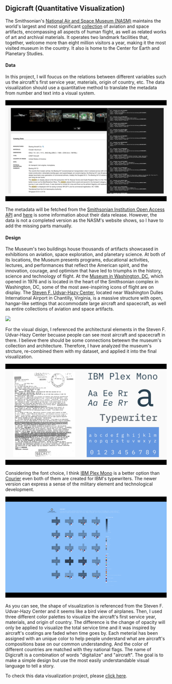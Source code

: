 ## Digicraft (Quantitative Visualization)

The Smithsonian's [National Air and Space Museum (NASM)](https://airandspace.si.edu/) maintains the world's largest and most significant [collection](https://airandspace.si.edu/node/60201) of aviation and space artifacts, encompassing all aspects of human flight, as well as related works of art and archival materials. It operates two landmark facilities that, together, welcome more than eight million visitors a year, making it the most visited museum in the country. It also is home to the Center for Earth and Planetary Studies.

#### Data

In this project, I will foucus on the relations between different variables such us the aircraft's first service year, materials, origin of country, etc. The data visualization should use a quantitative method to translate the metadata from number and text into a visual system.

<img src="https://github.com/yujunmjiang/major-studio-1-fall-20/blob/master/p1_air_and_space_materials/document/Screen%20Shot%202020-10-05%20at%2010.55.49%20PM.png">

The metadata will be fetched from the [Smithsonian Institution Open Access API](http://edan.si.edu/openaccess/apidocs/) and [here](https://thisismattmiller.com/post/smithsonian-open-access-data-release/) is some information about their data release. However, the data is not a completed version as the NASM's website shows, so I have to add the missing parts manually.

#### Design

The Museum's two buildings house thousands of artifacts showcased in exhibitions on aviation, space exploration, and planetary science. At both of its locations, the Museum presents programs, educational activities, lectures, and performances that reflect the American spirit, and the innovation, courage, and optimism that have led to triumphs in the history, science and technology of flight. At the [Museum in Washington, DC](https://airandspace.si.edu/museum-dc), which opened in 1976 and is located in the heart of the Smithsonian complex in Washington, DC, some of the most awe-inspiring icons of flight are on display. The [Steven F. Udvar-Hazy Center](https://airandspace.si.edu/udvar-hazy-center), located near Washington Dulles International Airport in Chantilly, Virginia, is a massive structure with open, hangar-like settings that accommodate large aircraft and spacecraft, as well as entire collections of aviation and space artifacts.

<img src="https://github.com/yujunmjiang/major-studio-1-fall-20/blob/master/p1_air_and_space_materials/document/Screen%20Shot%202020-10-05%20at%2010.55.57%20PM.png">

For the visual disign, I referenced the architectural elements in the Steven F. Udvar-Hazy Center becuase people can see most aircraft and spacecraft in there. I believe there should be some connections beteewn the museum's collection and architecture. Therefore, I have analyzed the museum's strcture, re-combined them with my dataset, and applied it into the final visualization.

<img src="https://github.com/yujunmjiang/major-studio-1-fall-20/blob/master/p1_air_and_space_materials/document/Screen%20Shot%202020-10-05%20at%2010.56.04%20PM.png">

Considering the font choice, I think [IBM Plex Mono](https://fonts.google.com/specimen/IBM+Plex+Mono) is a better option than [Courier](https://en.wikipedia.org/wiki/Courier_(typeface)) even both of them are created for IBM's typewriters. The newer version can express a sense of the military element and technological development.

<img src="https://github.com/yujunmjiang/major-studio-1-fall-20/blob/master/p1_air_and_space_materials/document/Screen%20Shot%202020-10-06%20at%208.00.32%20PM.png">

As you can see, the shape of visualization is referenced from the Steven F. Udvar-Hazy Center and it seems like a bird view of airplanes. Then, I used three different color palettes to visualize the aircraft's first service year, materials, and origin of country. The difference is the change of opacity will only be applied to visualize the total service time and it was inspired by aircraft's coatings are faded when time goes by. Each meterial has been assigned with an unique color to help people understand what are aircraft's compositions base on our common understanding. And the color of different countries are matched with they national flags. The name of Digicraft is a combination of words "digitalize" and "aircraft". The goal is to make a simple design but use the most easily understandable visual language to tell a story.

To check this data visualization project, please [click here](https://yujunmjiang.github.io/nasm-quantitative/index.html).
